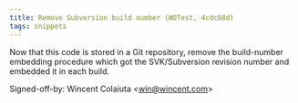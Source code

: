 ```yaml
---
title: Remove Subversion build number (WOTest, 4cdc88d)
tags: snippets
---
```


Now that this code is stored in a Git repository, remove the build-number embedding procedure which got the SVK/Subversion revision number and embedded it in each build.

Signed-off-by: Wincent Colaiuta &lt;win@wincent.com&gt;
